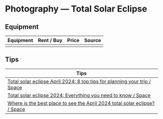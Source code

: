 # Photography — Total Solar Eclipse 

## Equipment 

| Equipment | Rent / Buy | Price | Source |
|---|---|---|---|
|   |   |   |   |

## Tips

| Tips |
|---|
| [Total solar eclipse April 2024: 8 top tips for planning your trip / Space](https://www.space.com/total-solar-eclipse-april-8-2024-top-tips-planning-trip ) |
| [Total solar eclipse 2024: Everything you need to know / Space](https://www.space.com/41552-total-solar-eclipse-2024-guide.html ) |
| [Where is the best place to see the April 2024 total solar eclipse? / Space](https://www.space.com/where-is-best-place-to-see-total-solar-eclipse-april-2023 ) |
